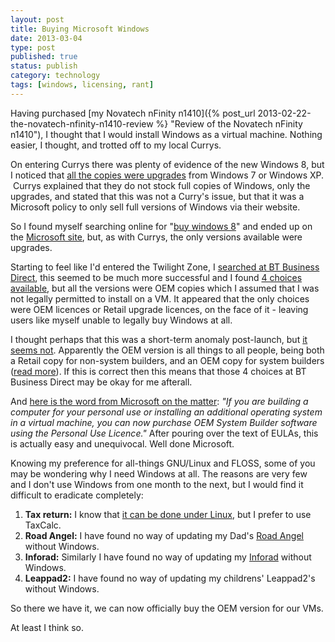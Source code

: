 ```yaml
--- 
layout: post 
title: Buying Microsoft Windows
date: 2013-03-04
type: post 
published: true 
status: publish
category: technology
tags: [windows, licensing, rant] 
---
```


Having purchased [my Novatech nFinity
n1410]({% post_url 2013-02-22-the-novatech-nfinity-n1410-review %} "Review of the Novatech nFinity n1410"),
I thought that I would install Windows as a virtual machine. Nothing
easier, I thought, and trotted off to my local Currys.

On entering Currys there was plenty of evidence of the new Windows 8,
but I noticed that [all the copies were
upgrades](http://www.currys.co.uk/gbuk/search-keywords/323_3082_30147_xx_xx/windows+8/xx-criteria.html "Windows 8 at Curry's") from
Windows 7 or Windows XP.  Currys explained that they do not stock full
copies of Windows, only the upgrades, and stated that this was not a
Curry's issue, but that it was a Microsoft policy to only sell full
versions of Windows via their website.

<!--more-->

So I found myself searching online for "[buy windows
8](https://www.google.co.uk/search?q=microsoft+buy+windows+8 "Search Microsoft Buy Windows 8")"
and ended up on the [Microsoft
site](http://windows.microsoft.com/en-gb/windows/buy "Buy Windows 8"),
but, as with Currys, the only versions available were upgrades.

Starting to feel like I'd entered the Twilight Zone, I [searched at BT
Business
Direct](http://www.businessdirect.bt.com/category/computing,software,operating-systems/11168?q=windows%208 "Windows 8 at BT Business Direct"),
this seemed to be much more successful and I found [4 choices
available](http://www.businessdirect.bt.com/Product/Compare?CompareList=8BMQ%2C8BMS%2C8BMR%2C8BMT&CategoryId=11168&q=windows%208 "Windows 8 Choices at BT Business Direct"),
but all the versions were OEM copies which I assumed that I was not
legally permitted to install on a VM. It appeared that the only choices
were OEM licences or Retail upgrade licences, on the face of it -
leaving users like myself unable to legally buy Windows at all.

I thought perhaps that this was a short-term anomaly post-launch, but
[it seems
not](http://superuser.com/questions/494782/does-a-full-retail-license-of-windows-8-exist-not-oem-not-upgrade "Does a Full Retail Licence of Windows 8 exit?").
Apparently the OEM version is all things to all people, being both a
Retail copy for non-system builders, and an OEM copy for system builders
([read
more](http://superuser.com/questions/494782/does-a-full-retail-license-of-windows-8-exist-not-oem-not-upgrade "Does a full retail license of windows 8 exist?")).
If this is correct then this means that those 4 choices at BT Business
Direct may be okay for me afterall.

And [here is the word from Microsoft on the
matter](http://www.microsoft.com/oem/en-gb/licensing/sblicensing/Pages/personal-use-license.aspx "Personal Use Licence"):
*"If you are building a computer for your personal use or installing an
additional operating system in a virtual machine, you can now purchase
OEM System Builder software using the Personal Use Licence."* After
pouring over the text of EULAs, this is actually easy and unequivocal.
Well done Microsoft.

Knowing my preference for all-things GNU/Linux and FLOSS, some of you
may be wondering why I need Windows at all. The reasons are very few
and I don't use Windows from one month to the next, but I would find it
difficult to eradicate completely:

1.  **Tax return:** I know that [it can be done under
    Linux](http://bootpolish.net/home_howto_submitaukselfassessmentreturnunderlinux "How to Submit a UK Self Assessment Return Under Linux"),
    but I prefer to use TaxCalc.
2.  **Road Angel:** I have found no way of updating my Dad's [Road
    Angel](http://www.roadangelgroup.com "Road Angel") without Windows.
3.  **Inforad:** Similarly I have found no way of updating my
    [Inforad](http://www.gpsinforad.co.uk/ "Inforad") without Windows.
4.  **Leappad2:** I have found no way of updating my childrens'
    Leappad2's without Windows.

So there we have it, we can now officially buy the OEM version for our
VMs.

At least I think so.

